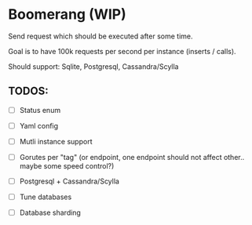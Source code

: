 # Boomerang (WIP)

Send request which should be executed after some time.

Goal is to have 100k requests per second per instance (inserts / calls).

Should support: Sqlite, Postgresql, Cassandra/Scylla

## TODOS:

- [ ] Status enum
- [ ] Yaml config
- [ ] Mutli instance support
- [ ] Gorutes per "tag" (or endpoint, one endpoint should not affect other.. maybe some speed control?)

- [ ] Postgresql + Cassandra/Scylla 
- [ ] Tune databases
- [ ] Database sharding
